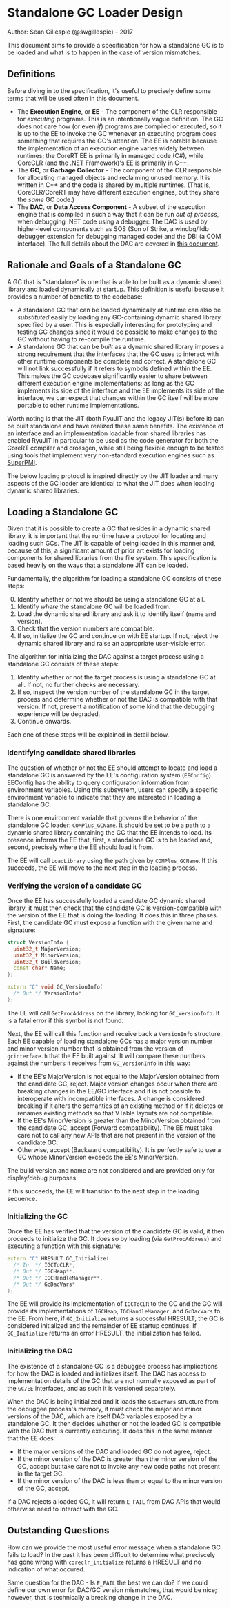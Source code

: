 # Standalone GC Loader Design

Author: Sean Gillespie (@swgillespie) - 2017

This document aims to provide a specification for how a standalone GC is
to be loaded and what is to happen in the case of version mismatches.

## Definitions

Before diving in to the specification, it's useful to precisely define
some terms that will be used often in this document.

* The **Execution Engine**, or **EE** - The component of the CLR responsible for *executing* programs.
  This is an intentionally vague definition. The GC does not care how (or even *if*) programs are
  compiled or executed, so it is up to the EE to invoke the GC whenever an executing
  program does something that requires the GC's attention. The EE is notable because the implementation
  of an execution engine varies widely between runtimes; the CoreRT EE is primarily in managed code
  (C#), while CoreCLR (and the .NET Framework)'s EE is primarily in C++.
* The **GC**, or **Garbage Collector** - The component of the CLR responsible for allocating managed
  objects and reclaiming unused memory. It is written in C++ and the code is shared by multiple runtimes.
  (That is, CoreCLR/CoreRT may have different execution engines, but they share the *same* GC code.)
* The **DAC**, or **Data Access Component** - A subset of the execution engine that is compiled in
  such a way that it can be run *out of process*, when debugging .NET code using a debugger. The DAC
  is used by higher-level components such as SOS (Son of Strike, a windbg/lldb debugger extension for
  debugging managed code) and the DBI (a COM interface). The full details about the DAC are covered in
  [this document](https://github.com/dotnet/coreclr/blob/master/Documentation/botr/dac-notes.md).

## Rationale and Goals of a Standalone GC

A GC that is "standalone" is one that is able to be built as a dynamic shared library and loaded
dynamically at startup. This definition is useful because it provides a number of benefits
to the codebase:

* A standalone GC that can be loaded dynamically at runtime can also be *substituted* easily by
  loading any GC-containing dynamic shared library specified by a user. This is especially interesting
  for prototyping and testing GC changes since it would be possible to make changes to the GC
  without having to re-compile the runtime.
* A standalone GC that can be *built* as a dynamic shared library imposes a strong requirement that
  the interfaces that the GC uses to interact with other runtime components be complete and
  correct. A standalone GC will not link successfully if it refers to symbols defined within
  the EE. This makes the GC codebase significantly easier to share between different execution
  engine implementations; as long as the GC implements its side of the interface and the EE
  implements its side of the interface, we can expect that changes within the GC itself
  will be more portable to other runtime implementations.

Worth noting is that the JIT (both RyuJIT and the legacy JIT(s) before it) can be built standalone
and have realized these same benefits. The existence of an interface and an implementation loadable
from shared libraries has enabled RyuJIT in particular to be used as the code generator for both the
CoreRT compiler and crossgen, while still being flexible enough to be tested using tools that implement
very non-standard execution engines such as [SuperPMI](https://github.com/dotnet/coreclr/blob/master/src/ToolBox/superpmi/readme.txt).

The below loading protocol is inspired directly by the JIT loader and many aspects of the GC loader are identical
to what the JIT does when loading dynamic shared libraries.

## Loading a Standalone GC

Given that it is possible to create a GC that resides in a dynamic shared library, it is important
that the runtime have a protocol for locating and loading such GCs. The JIT is capable of being loaded
in this manner and, because of this, a significant amount of prior art exists for loading components
for shared libraries from the file system. This specification is based heavily on the ways that a
standalone JIT can be loaded.

Fundamentally, the algorithm for loading a standalone GC consists of these steps:

0. Identify whether or not we should be using a standalone GC at all.
1. Identify *where* the standalone GC will be loaded from.
3. Load the dynamic shared library and ask it to identify itself (name and version).
4. Check that the version numbers are compatible.
5. If so, initialize the GC and continue on with EE startup. If not, reject the dynamic shared library
   and raise an appropriate user-visible error.

The algorithm for initializing the DAC against a target process using a standalone GC consists of these steps:

1. Identify whether or not the target process is using a standalone GC at all. If not, no further
   checks are necessary.
2. If so, inspect the version number of the standalone GC in the target process and determine whether
   or not the DAC is compatible with that version. If not, present a notification of some kind
   that the debugging experience will be degraded.
3. Continue onwards.

Each one of these steps will be explained in detail below.

### Identifying candidate shared libraries

The question of whether or not the EE should attempt to locate and load a standalone GC
is answered by the EE's configuration system (`EEConfig`). EEConfig has the ability to
query configuration information from environment variables. Using this subsystem, users
can specify a specific environment variable to indicate that they are interested in
loading a standalone GC.

There is one environment variable that governs the behavior of the standalone GC loader:
`COMPlus_GCName`. It should be set to be a path to a dynamic shared library containing
the GC that the EE intends to load. Its presence informs the EE that, first, a standalone GC
is to be loaded and, second, precisely where the EE should load it from.

The EE will call `LoadLibrary` using the path given by `COMPlus_GCName`.
If this succeeds, the EE will move to the next step in the loading process.

### Verifying the version of a candidate GC

Once the EE has successfully loaded a candidate GC dynamic shared library, it must then check that the candidate GC is
version-compatible with the version of the EE that is doing the loading. It does this in three phases. First, the
candidate GC must expose a function with the given name and signature:

```c++
struct VersionInfo {
  uint32_t MajorVersion;
  uint32_t MinorVersion;
  uint32_t BuildVersion;
  const char* Name;
};

extern "C" void GC_VersionInfo(
  /* Out */ VersionInfo*
);
```

The EE will call `GetProcAddress` on the library, looking for `GC_VersionInfo`. It is a fatal error if this symbol
is not found.

Next, the EE will call this function and receive back a `VersionInfo` structure. Each EE capable of loading 
standalone GCs has a major version number and minor version number that is obtained from the version of 
`gcinterface.h` that the EE built against. It will compare these numbers against the numbers it receives from 
`GC_VersionInfo` in this way:

* If the EE's MajorVersion is not equal to the MajorVersion obtained from the candidate GC, reject. Major version    changes occur when there are breaking changes in the EE/GC interface and it is not possible to interoperate with 
  incompatible interfaces. A change is considered breaking if it alters the semantics of an existing method or if 
  it deletes or renames existing methods so that VTable layouts are not compatible.
* If the EE's MinorVersion is greater than the MinorVersion obtained from the candidate GC, accept
  (Forward compatability). The EE must take care not to call any new APIs that are not present in the version of
  the candidate GC.
* Otherwise, accept (Backward compatibility). It is perfectly safe to use a GC whose MinorVersion exceeds the EE's 
  MinorVersion.

The build version and name are not considered and are provided only for display/debug purposes.

If this succeeds, the EE will transition to the next step in the loading sequence.

### Initializing the GC

Once the EE has verified that the version of the candidate GC is valid, it then proceeds to initialize the
GC. It does so by loading (via `GetProcAddress`) and executing a function with this signature:

```c++
extern "C" HRESULT GC_Initialize(
  /* In  */ IGCToCLR*,
  /* Out */ IGCHeap**.
  /* Out */ IGCHandleManager**,
  /* Out */ GcDacVars*
);
```

The EE will provide its implementation of `IGCToCLR` to the GC and the GC will provide its implementations of
`IGCHeap`, `IGCHandleManager`, and `GcDacVars` to the EE. From here, if `GC_Initialize` returns a successful
HRESULT, the GC is considered initialized and the remainder of EE startup continues. If `GC_Initialize` returns
an error HRESULT, the initialization has failed.

### Initializing the DAC

The existence of a standalone GC is a debuggee process has implications for how the DAC is loaded and
initializes itself. The DAC has access to implementation details of the GC that are not normally exposed as part
of the `GC/EE` interfaces, and as such it is versioned separately.

When the DAC is being initialized and it loads the `GcDacVars` structure from the debuggee process's memory, it
must check the major and minor versions of the DAC, which are itself DAC variables exposed by a standalone GC.
It then decides whether or not the loaded GC is compatible with the DAC that is currently executing. It does this
in the same manner that the EE does:

* If the major versions of the DAC and loaded GC do not agree, reject.
* If the minor version of the DAC is greater than the minor version of the GC, accept but take care
  not to invoke any new code paths not present in the target GC.
* If the minor version of the DAC is less than or equal to the minor version of the GC, accept.

If a DAC rejects a loaded GC, it will return `E_FAIL` from DAC APIs that would otherwise need to interact with the
GC.

## Outstanding Questions

How can we provide the most useful error message when a standalone GC fails to load? In the past it has been difficult
to determine what preciscely has gone wrong with `coreclr_initialize` returns a HRESULT and no indication of what occured.

Same question for the DAC - Is `E_FAIL` the best we can do? If we could define our own error for DAC/GC version
mismatches, that would be nice; however, that is technically a breaking change in the DAC.
